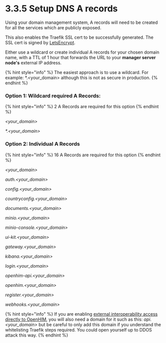 # 3.3.5 Setup DNS A records

Using your domain management system, A records will need to be created for all the services which are publicly exposed.

This also enables the Traefik SSL cert to be successfully generated. The SSL cert is signed by [LetsEncrypt](https://letsencrypt.org/).

Either use a wildcard or create individual A records for your chosen domain name, with a TTL of 1 hour that forwards the URL to your **manager server node's** external IP address.

{% hint style="info" %}
The easiest approach is to use a wildcard.  For example: \*.\<your\_domain> although this is not as secure in production.
{% endhint %}

### Option 1: Wildcard required A Records:

{% hint style="info" %}
2 A Records are required for this option
{% endhint %}

_\<your\_domain>_&#x20;

_\*.\<your\_domain>_&#x20;

### Option 2: Individual A Records

{% hint style="info" %}
16 A Records are required for this option
{% endhint %}

_\<your\_domain>_&#x20;

_auth.\<your\_domain>_&#x20;

_config.\<your\_domain>_&#x20;

_countryconfig.\<your\_domain>_&#x20;

_documents.\<your\_domain>_

_minio.\<your\_domain>_

_minio-console.\<your\_domain>_

_ui-kit.\<your\_domain>_

_gateway.\<your\_domain>_&#x20;

_kibana.\<your\_domain>_&#x20;

_login.\<your\_domain>_&#x20;

_openhim-api.\<your\_domain>_&#x20;

_openhim.\<your\_domain>_&#x20;

_register.\<your\_domain>_&#x20;

_webhooks.\<your\_domain>_

{% hint style="info" %}
If you are enabling [external interoperability access directly to OpenHIM](../../../technology/interoperability/other-ways-to-interoperate.md), you will also need a domain for it such as this: _api.\<your\_domain>_ but be careful to only add this domain if you understand the whitelisting Traefik steps required.  You could open yourself up to DDOS attack this way.
{% endhint %}
